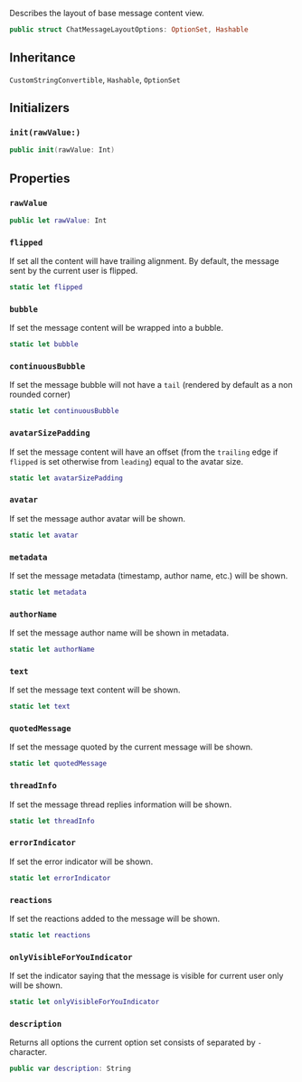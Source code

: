 
Describes the layout of base message content view.

``` swift
public struct ChatMessageLayoutOptions: OptionSet, Hashable 
```

## Inheritance

`CustomStringConvertible`, `Hashable`, `OptionSet`

## Initializers

### `init(rawValue:)`

``` swift
public init(rawValue: Int) 
```

## Properties

### `rawValue`

``` swift
public let rawValue: Int
```

### `flipped`

If set all the content will have trailing alignment. By default, the message sent by the current user is flipped.

``` swift
static let flipped 
```

### `bubble`

If set the message content will be wrapped into a bubble.

``` swift
static let bubble 
```

### `continuousBubble`

If set the message bubble will not have a `tail` (rendered by default as a non rounded corner)

``` swift
static let continuousBubble 
```

### `avatarSizePadding`

If set the message content will have an offset (from the `trailing` edge if `flipped` is set otherwise from `leading`)
equal to the avatar size.

``` swift
static let avatarSizePadding 
```

### `avatar`

If set the message author avatar will be shown.

``` swift
static let avatar 
```

### `metadata`

If set the message metadata (timestamp, author name, etc.) will be shown.

``` swift
static let metadata 
```

### `authorName`

If set the message author name will be shown in metadata.

``` swift
static let authorName 
```

### `text`

If set the message text content will be shown.

``` swift
static let text 
```

### `quotedMessage`

If set the message quoted by the current message will be shown.

``` swift
static let quotedMessage 
```

### `threadInfo`

If set the message thread replies information will be shown.

``` swift
static let threadInfo 
```

### `errorIndicator`

If set the error indicator will be shown.

``` swift
static let errorIndicator 
```

### `reactions`

If set the reactions added to the message will be shown.

``` swift
static let reactions 
```

### `onlyVisibleForYouIndicator`

If set the indicator saying that the message is visible for current user only will be shown.

``` swift
static let onlyVisibleForYouIndicator 
```

### `description`

Returns all options the current option set consists of separated by `-` character.

``` swift
public var description: String 
```
